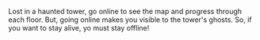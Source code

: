 Lost in a haunted tower, go online to see the map and progress through each floor.
But, going online makes you visible to the tower's ghosts. So, if you want to stay alive, yo must stay offline!